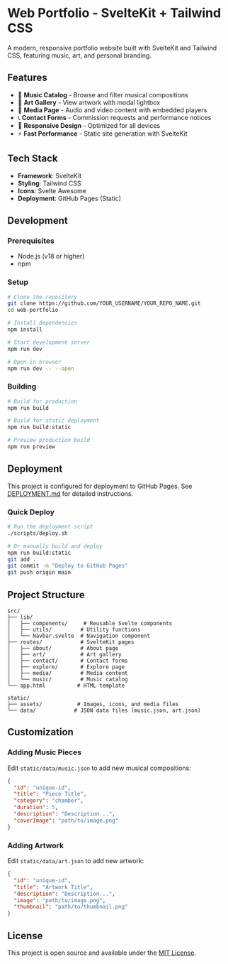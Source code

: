 # Web Portfolio - SvelteKit + Tailwind CSS

A modern, responsive portfolio website built with SvelteKit and Tailwind CSS, featuring music, art, and personal branding.

## Features

- 🎵 **Music Catalog** - Browse and filter musical compositions
- 🎨 **Art Gallery** - View artwork with modal lightbox
- 📱 **Media Page** - Audio and video content with embedded players
- 📞 **Contact Forms** - Commission requests and performance notices
- 🎯 **Responsive Design** - Optimized for all devices
- ⚡ **Fast Performance** - Static site generation with SvelteKit

## Tech Stack

- **Framework**: SvelteKit
- **Styling**: Tailwind CSS
- **Icons**: Svelte Awesome
- **Deployment**: GitHub Pages (Static)

## Development

### Prerequisites

- Node.js (v18 or higher)
- npm

### Setup

```bash
# Clone the repository
git clone https://github.com/YOUR_USERNAME/YOUR_REPO_NAME.git
cd web-portfolio

# Install dependencies
npm install

# Start development server
npm run dev

# Open in browser
npm run dev -- --open
```

### Building

```bash
# Build for production
npm run build

# Build for static deployment
npm run build:static

# Preview production build
npm run preview
```

## Deployment

This project is configured for deployment to GitHub Pages. See [DEPLOYMENT.md](./DEPLOYMENT.md) for detailed instructions.

### Quick Deploy

```bash
# Run the deployment script
./scripts/deploy.sh

# Or manually build and deploy
npm run build:static
git add .
git commit -m "Deploy to GitHub Pages"
git push origin main
```

## Project Structure

```
src/
├── lib/
│   ├── components/     # Reusable Svelte components
│   ├── utils/         # Utility functions
│   └── Navbar.svelte  # Navigation component
├── routes/            # SvelteKit pages
│   ├── about/         # About page
│   ├── art/           # Art gallery
│   ├── contact/       # Contact forms
│   ├── explore/       # Explore page
│   ├── media/         # Media content
│   └── music/         # Music catalog
└── app.html          # HTML template

static/
├── assets/           # Images, icons, and media files
└── data/            # JSON data files (music.json, art.json)
```

## Customization

### Adding Music Pieces

Edit `static/data/music.json` to add new musical compositions:

```json
{
  "id": "unique-id",
  "title": "Piece Title",
  "category": "chamber",
  "duration": 5,
  "description": "Description...",
  "coverImage": "path/to/image.png"
}
```

### Adding Artwork

Edit `static/data/art.json` to add new artwork:

```json
{
  "id": "unique-id",
  "title": "Artwork Title",
  "description": "Description...",
  "image": "path/to/image.png",
  "thumbnail": "path/to/thumbnail.png"
}
```

## License

This project is open source and available under the [MIT License](LICENSE).
